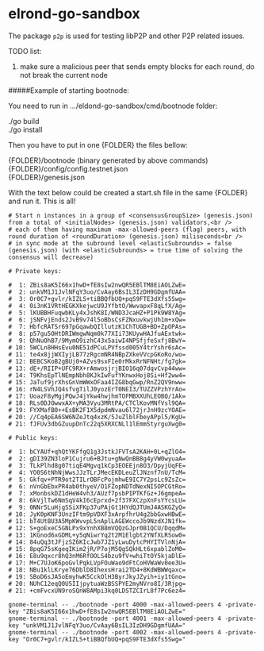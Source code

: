 # elrond-go-sandbox

The package `p2p` is used for testing libP2P and other P2P related issues.

TODO list:
1. make sure a malicious peer that sends empty blocks for each round, do not break the current node 

#####Example of starting bootnode:

You need to run in .../eldond-go-sandbox/cmd/bootnode folder:
 
./go build<br />
./go install

Then you have to put in one {FOLDER} the files bellow:
 
{FOLDER}/bootnode (binary generated by above commands)<br />
{FOLDER}/config/config.testnet.json<br />
{FOLDER}/genesis.json

With the text below could be created a start.sh file in the same 
{FOLDER} and run it. This is all! 

```
# Start n instances in a group of <consensusGroupSize> (genesis.json) from a total of <initialNodes> (genesis.json) validators,<br />
# each of them having maximum -max-allowed-peers (flag) peers, with round duration of <roundDuration> (genesis.json) miliseconds<br />
# in sync mode at the subround level <elasticSubrounds> = false (genesis.json) (with <elasticSubrounds> = true time of solving the consensus will decrease)

# Private keys:

#  1: ZBis8aK5I66x1hwD+fE8sIw2nwQR5EBlTM8EiAOLZwE=
#  2: unkVM1J1JvlNFqY3uo/CvAay6BsIL3IzDH9GDgmfUAA=
#  3: Or0C7+gvlr/kIZLS+tiBBQfbUQ+pqS9FTE3dXfs5Swg=
#  4: 0i3nK1VRtHEGKXkejwcU9JYfbtO/WwvapxF8qLfX/Ag=
#  5: lKUBBHFuqwbKLy4xJshK8I/WND3JcaHZ+P1Pk9W8YAg=
#  6: jSNFvjEnds2JvB9v74l5oBbsCsFZNxuvkwjUh1m+xQw=
#  7: HbfcRATSr697pGqawbQIllutzK1ChTUGB+BD+ZpOPAs=
#  8: p57gu5OHtDRIWmgwNqm0k77XIi73KUywHAJfuAExtwk=
#  9: QhNuOhB7/9MymO9izhC43x5aiwI4NPSfjfeSxfj8BwY=
# 10: 5WCLn8HHsEvu0NE51dPCuLPVfssd005Y4trYshr6sAc=
# 11: te4x8jjWXIyjLB77zRgcmNR4NBpZXkeVVcpGKoRo/wo=
# 12: BEBCSKoB2gBUj0+AZvs9sxFIe0rMkxRrNFNHt/fg7gk=
# 13: dE+/RIIP+UFC9RX+rAmwosjrjBIO16q07dqvCvp44ww=
# 14: T9KhsEpTlNEmpNbh8KJkIwFufYKnwxHoj8Si+Hf2ww4=
# 15: JaTuf9jrXhsGnVmWWxOFaa4IZG8bqGwp/RnZ2QV9nww=
# 16: rN4LSVhJQ4sfvgTilJ0yozErT0NEI3/TUZZVPzhYrAo=
# 17: UoazF8yMgjPQwJ4jYkw4hwjhmTOFMBXXUhLEOBQ/1Ak=
# 18: RLs0DJOwwxAX+yMA3Vyu3MRtPA/CTClKovMNfVsl9QA=
# 19: FYXMafB0++EsBK2F1X5dpdmNvau6l72jrJnH9zcYOAE=
# 20: //Cq4pEA6SW6NZeJtq4xzK/5JuZlblFbeyAPpl5/KgU=
# 21: fJFUv3dbGZuupDnTc22q5XRXCNLl1lEmmStyrguXwg0=

# Public keys:

#  1: bCYAUf+qhQtYKFfgQ1g3JstkJFVTsA2KAH+0L+qZlO4=
#  2: gDI39ZN3loP1Cujru6+BJtu+gNwQnBB8g4yVW0wyuaA=
#  3: TLkPlhd8g07tiqE4Mgvq1kCp3EOEEjn8O3/DpyjUqFE=
#  4: YO0S6tNhNjWwsJJzTLrJMecEKDLeuZlJNznf7nU/TcM=
#  5: Gkfqv+PTR9ot2TILrOBFcPojmhwE9IC7Y2psLc9ZsZc=
#  6: nVnGbEbxPR4ab0thyeV/O1FZopNDTdNexNI5OPCGtRo=
#  7: xMonbskDZ1dHeW4vh3/AUzf7psbPIPTKfGz+J6gmpeA=
#  8: 6kVjlTw6NmSqV4kI6cEprxd+2f37FXCzpXnFsYYcsLU=
#  9: 0NNr5LuHjgSSiXFKp37uPAjGt1HYdQJTUmJ4ASKGZyQ=
# 10: JyK0pKNF3UnzIFtm9pVDXF3xArpfhrU4g2bbGxwHBwE=
# 11: bT4UtBU3A5MpKWvvpL5nAplLAGEWccoJb9NzdXJN1fk=
# 12: S+goExeC5GNLPx9xYnhXB8mVQQzGJpr0B1QCU/DqqdM=
# 13: 1KGnod6xGDML+y5qNiwrYq2t2M1Elgbt2YNfXLRSow0=
# 14: 84uQq3tJFjzSZ6KIcJwb7JZ1yLwuDytcPHYITVlnNjA=
# 15: 8pqG75sKgeqIKim2jR/P7ojM5QgSQkHLt6xpablZoM0=
# 16: E8u9qxcr8hQ3nM6RfOOLS4bzu9fV+whiTtOY5kjaDlE=
# 17: M+C7UJoK6poGvlPqkLVpFOuWao9dFtCoHVWaWv0ee3U=
# 18: NBu1klLKrye76DblD8IhexsHrai2TD4+8KdWBWWqaxc=
# 19: SBoD6sJA5oEmyhwK5CckOlH3ByrJkyJZyih+iy1tGno=
# 20: NUhC12eqQ0U5IIjpytuaWzBSSPYE2myNVro8I/3Rjpg=
# 21: +cmFvcxUN9roSQnW8AMpi3kq0LDSTZCIrL8f7Pc6ez4=

gnome-terminal -- ./bootnode -port 4000 -max-allowed-peers 4 -private-key "ZBis8aK5I66x1hwD+fE8sIw2nwQR5EBlTM8EiAOLZwE="
gnome-terminal -- ./bootnode -port 4001 -max-allowed-peers 4 -private-key "unkVM1J1JvlNFqY3uo/CvAay6BsIL3IzDH9GDgmfUAA="
gnome-terminal -- ./bootnode -port 4002 -max-allowed-peers 4 -private-key "Or0C7+gvlr/kIZLS+tiBBQfbUQ+pqS9FTE3dXfs5Swg="
```